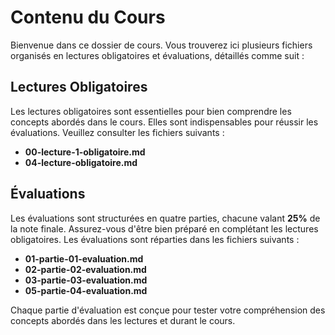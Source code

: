 # Contenu du Cours

Bienvenue dans ce dossier de cours. Vous trouverez ici plusieurs fichiers organisés en lectures obligatoires et évaluations, détaillés comme suit :

## Lectures Obligatoires
Les lectures obligatoires sont essentielles pour bien comprendre les concepts abordés dans le cours. Elles sont indispensables pour réussir les évaluations. Veuillez consulter les fichiers suivants :
- **00-lecture-1-obligatoire.md**
- **04-lecture-obligatoire.md**

## Évaluations
Les évaluations sont structurées en quatre parties, chacune valant **25%** de la note finale. Assurez-vous d'être bien préparé en complétant les lectures obligatoires. Les évaluations sont réparties dans les fichiers suivants :
- **01-partie-01-evaluation.md**
- **02-partie-02-evaluation.md**
- **03-partie-03-evaluation.md**
- **05-partie-04-evaluation.md**

Chaque partie d'évaluation est conçue pour tester votre compréhension des concepts abordés dans les lectures et durant le cours.


